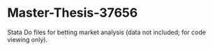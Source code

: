 # Master-Thesis-37656
Stata Do files for betting market analysis (data not included; for code viewing only).
